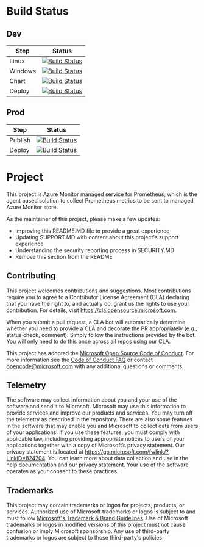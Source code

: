 # Build Status

## Dev
| Step | Status |
| -- | -- |
| Linux | [![Build Status](https://github-private.visualstudio.com/azure/_apis/build/status/Azure.prometheus-collector?branchName=main&jobName=Build%20linux%20image)](https://github-private.visualstudio.com/azure/_build/latest?definitionId=440&branchName=main) |
| Windows | [![Build Status](https://github-private.visualstudio.com/azure/_apis/build/status/Azure.prometheus-collector?branchName=main&jobName=Build%20windows%20image)](https://github-private.visualstudio.com/azure/_build/latest?definitionId=440&branchName=main)
| Chart | [![Build Status](https://github-private.visualstudio.com/azure/_apis/build/status/Azure.prometheus-collector?branchName=main&jobName=Package%20helm%20chart)](https://github-private.visualstudio.com/azure/_build/latest?definitionId=440&branchName=main)
| Deploy | [![Build Status](https://github-private.visualstudio.com/azure/_apis/build/status/Azure.prometheus-collector?branchName=main&jobName=Deploy%20to%20dev%20clusters)](https://github-private.visualstudio.com/azure/_build/latest?definitionId=440&branchName=main) |

## Prod
| Step | Status |
| -- | -- |
| Publish | [![Build Status](https://github-private.vsrm.visualstudio.com/_apis/public/Release/badge/2d36c31d-2f89-409f-9a3e-32e4e9699840/79/127)](https://github-private.visualstudio.com/azure/_release?definitionId=79&view=mine&_a=releases) |
| Deploy | [![Build Status](https://github-private.vsrm.visualstudio.com/_apis/public/Release/badge/2d36c31d-2f89-409f-9a3e-32e4e9699840/79/128)](https://github-private.visualstudio.com/azure/_release?definitionId=79&view=mine&_a=releases) |

# Project  

This project is Azure Monitor managed service for Prometheus, which is the agent based solution to collect Prometheus metrics to be sent to managed Azure Monitor store.

As the maintainer of this project, please make a few updates:

- Improving this README.MD file to provide a great experience
- Updating SUPPORT.MD with content about this project's support experience
- Understanding the security reporting process in SECURITY.MD
- Remove this section from the README

## Contributing 

This project welcomes contributions and suggestions.  Most contributions require you to agree to a
Contributor License Agreement (CLA) declaring that you have the right to, and actually do, grant us
the rights to use your contribution. For details, visit https://cla.opensource.microsoft.com.

When you submit a pull request, a CLA bot will automatically determine whether you need to provide
a CLA and decorate the PR appropriately (e.g., status check, comment). Simply follow the instructions
provided by the bot. You will only need to do this once across all repos using our CLA.

This project has adopted the [Microsoft Open Source Code of Conduct](https://opensource.microsoft.com/codeofconduct/).
For more information see the [Code of Conduct FAQ](https://opensource.microsoft.com/codeofconduct/faq/) or
contact [opencode@microsoft.com](mailto:opencode@microsoft.com) with any additional questions or comments.

## Telemetry

The software may collect information about you and your use of the software and send it to Microsoft. Microsoft may use this information to provide services and improve our products and services. You may turn off the telemetry as described in the repository. There are also some features in the software that may enable you and Microsoft to collect data from users of your applications. If you use these features, you must comply with applicable law, including providing appropriate notices to users of your applications together with a copy of Microsoft’s privacy statement. Our privacy statement is located at https://go.microsoft.com/fwlink/?LinkID=824704. You can learn more about data collection and use in the help documentation and our privacy statement. Your use of the software operates as your consent to these practices.

## Trademarks 

This project may contain trademarks or logos for projects, products, or services. Authorized use of Microsoft 
trademarks or logos is subject to and must follow 
[Microsoft's Trademark & Brand Guidelines](https://www.microsoft.com/en-us/legal/intellectualproperty/trademarks/usage/general).
Use of Microsoft trademarks or logos in modified versions of this project must not cause confusion or imply Microsoft sponsorship.
Any use of third-party trademarks or logos are subject to those third-party's policies.
 
